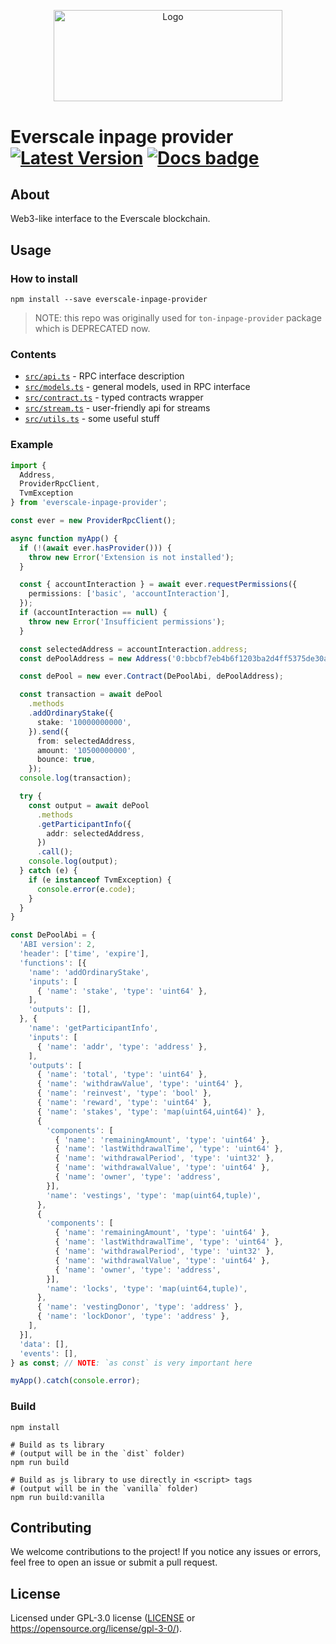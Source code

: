 <p align="center">
  <a href="https://github.com/venom-blockchain/developer-program">
    <img src="https://raw.githubusercontent.com/venom-blockchain/developer-program/main/vf-dev-program.png" alt="Logo" width="366.8" height="146.4">
  </a>
</p>

# Everscale inpage provider &emsp;  [![Latest Version]][npmjs.com] [![Docs badge]][docs]

## About

Web3-like interface to the Everscale blockchain.

## Usage

### How to install

```shell
npm install --save everscale-inpage-provider
```

> NOTE: this repo was originally used for `ton-inpage-provider` package which is DEPRECATED now.

### Contents

- [`src/api.ts`](./src/api.ts) - RPC interface description
- [`src/models.ts`](./src/models.ts) - general models, used in RPC interface
- [`src/contract.ts`](./src/contract.ts) - typed contracts wrapper
- [`src/stream.ts`](./src/stream.ts) - user-friendly api for streams
- [`src/utils.ts`](./src/utils.ts) - some useful stuff

### Example

```typescript
import {
  Address,
  ProviderRpcClient,
  TvmException
} from 'everscale-inpage-provider';

const ever = new ProviderRpcClient();

async function myApp() {
  if (!(await ever.hasProvider())) {
    throw new Error('Extension is not installed');
  }

  const { accountInteraction } = await ever.requestPermissions({
    permissions: ['basic', 'accountInteraction'],
  });
  if (accountInteraction == null) {
    throw new Error('Insufficient permissions');
  }

  const selectedAddress = accountInteraction.address;
  const dePoolAddress = new Address('0:bbcbf7eb4b6f1203ba2d4ff5375de30a5408a8130bf79f870efbcfd49ec164e9');

  const dePool = new ever.Contract(DePoolAbi, dePoolAddress);

  const transaction = await dePool
    .methods
    .addOrdinaryStake({
      stake: '10000000000',
    }).send({
      from: selectedAddress,
      amount: '10500000000',
      bounce: true,
    });
  console.log(transaction);

  try {
    const output = await dePool
      .methods
      .getParticipantInfo({
        addr: selectedAddress,
      })
      .call();
    console.log(output);
  } catch (e) {
    if (e instanceof TvmException) {
      console.error(e.code);
    }
  }
}

const DePoolAbi = {
  'ABI version': 2,
  'header': ['time', 'expire'],
  'functions': [{
    'name': 'addOrdinaryStake',
    'inputs': [
      { 'name': 'stake', 'type': 'uint64' },
    ],
    'outputs': [],
  }, {
    'name': 'getParticipantInfo',
    'inputs': [
      { 'name': 'addr', 'type': 'address' },
    ],
    'outputs': [
      { 'name': 'total', 'type': 'uint64' },
      { 'name': 'withdrawValue', 'type': 'uint64' },
      { 'name': 'reinvest', 'type': 'bool' },
      { 'name': 'reward', 'type': 'uint64' },
      { 'name': 'stakes', 'type': 'map(uint64,uint64)' },
      {
        'components': [
          { 'name': 'remainingAmount', 'type': 'uint64' },
          { 'name': 'lastWithdrawalTime', 'type': 'uint64' },
          { 'name': 'withdrawalPeriod', 'type': 'uint32' },
          { 'name': 'withdrawalValue', 'type': 'uint64' },
          { 'name': 'owner', 'type': 'address',
        }],
        'name': 'vestings', 'type': 'map(uint64,tuple)',
      },
      {
        'components': [
          { 'name': 'remainingAmount', 'type': 'uint64' },
          { 'name': 'lastWithdrawalTime', 'type': 'uint64' },
          { 'name': 'withdrawalPeriod', 'type': 'uint32' },
          { 'name': 'withdrawalValue', 'type': 'uint64' },
          { 'name': 'owner', 'type': 'address',
        }],
        'name': 'locks', 'type': 'map(uint64,tuple)',
      },
      { 'name': 'vestingDonor', 'type': 'address' },
      { 'name': 'lockDonor', 'type': 'address' },
    ],
  }],
  'data': [],
  'events': [],
} as const; // NOTE: `as const` is very important here

myApp().catch(console.error);
```

### Build

```shell
npm install

# Build as ts library
# (output will be in the `dist` folder)
npm run build

# Build as js library to use directly in <script> tags
# (output will be in the `vanilla` folder)
npm run build:vanilla
```

## Contributing

We welcome contributions to the project! If you notice any issues or errors, feel free to open an issue or submit a pull request.

## License

Licensed under GPL-3.0 license ([LICENSE](/LICENSE) or https://opensource.org/license/gpl-3-0/).

[latest version]: https://img.shields.io/npm/v/everscale-inpage-provider
[npmjs.com]: https://www.npmjs.com/package/everscale-inpage-provider
[docs badge]: https://img.shields.io/badge/docs-latest-brightgreen
[docs]: https://broxus.github.io/everscale-inpage-provider/index.html
